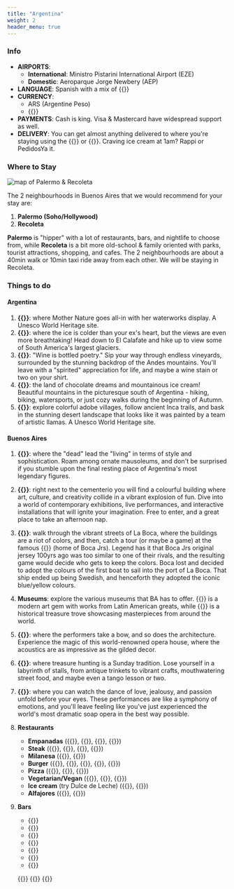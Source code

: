 ```yaml
---
title: "Argentina"
weight: 2
header_menu: true
---
```

### Info
- **AIRPORTS**:
    - **International**: Ministro Pistarini International Airport (EZE)
    - **Domestic**: Aeroparque Jorge Newbery (AEP)
- **LANGUAGE**: Spanish with a mix of {{<extlink text="local slang." href="https://baselang.com/blog/vocabulary/argentine-slang/">}}
- **CURRENCY**: 
    - ARS (Argentine Peso)
    - {{<extlink text="USD:ARS ~950" href="https://dolarhoy.com/cotizaciondolarblue">}}
- **PAYMENTS**: Cash is king. Visa & Mastercard have widespread support as well.
- **DELIVERY**: You can get almost anything delivered to where you're staying using the {{<extlink text="Rappi app" href="https://about.rappi.com">}} or {{<extlink text="PedidosYa" href="https://www.pedidosya.com.ar/">}}. Craving ice cream at 1am? Rappi or PedidosYa it.


### Where to Stay

![map of Palermo & Recoleta](/images/ba-map.png)

The 2 neighbourhoods in Buenos Aires that we would recommend for your stay are: 
1. **Palermo (Soho/Hollywood)**
2. **Recoleta**
    
**Palermo** is "hipper" with a lot of restaurants, bars, and nightlife to choose from, while **Recoleta** is a bit more old-school & family oriented with parks, tourist attractions, shopping, and cafes. The 2 neighbourhoods are about a 40min walk or 10min taxi ride away from each other. We will be staying in Recoleta.


### Things to do
#### Argentina
1. **{{<extlink text="Iguazú Falls" href="https://maps.app.goo.gl/E98ew6bZwAQHn1Vi7">}}**: where Mother Nature goes all-in with her waterworks display. A Unesco World Heritage site.
2. **{{<extlink text="Patagonia Glaciers" href="https://maps.app.goo.gl/b73zYKThE3ASwZb57">}}**: where the ice is colder than your ex's heart, but the views are even more breathtaking! Head down to El Calafate and hike up to view some of South America's largest glaciers.
3. **{{<extlink text="Mendoza" href="https://maps.app.goo.gl/gsZXgQDTysMfiiX2A">}}**: "Wine is bottled poetry." Sip your way through endless vineyards, surrounded by the stunning backdrop of the Andes mountains. You'll leave with a "spirited" appreciation for life, and maybe a wine stain or two on your shirt.
4. **{{<extlink text="Bariloche / San Martin de Los Andes" href="https://maps.app.goo.gl/VD6Jhcgk6gWx7sNJ7">}}**: the land of chocolate dreams and mountainous ice cream! Beautiful mountains in the picturesque south of Argentina - hiking, biking, watersports, or just cozy walks during the beginning of Autumn. 
5. **{{<extlink text="Quebrada de Humahuaca" href="https://maps.app.goo.gl/SrvxzL3YQG6kzxsD6">}}**: explore colorful adobe villages, follow ancient Inca trails, and bask in the stunning desert landscape that looks like it was painted by a team of artistic llamas. A Unesco World Heritage site.

#### Buenos Aires
1. **{{<extlink text="Cementerio de la Recoleta" href="https://www.tripadvisor.com/Attraction_Review-g312741-d311760-Reviews-Cementerio_de_la_Recoleta-Buenos_Aires_Capital_Federal_District.html">}}**: where the "dead" lead the "living" in terms of style and sophistication. Roam among ornate mausoleums, and don't be surprised if you stumble upon the final resting place of Argentina's most legendary figures. 
2. **{{<extlink text="Centro Cultural Recoleta" href="https://www.tripadvisor.es/Attraction_Review-g312741-d317180-Reviews-Centro_Cultural_Recoleta-Buenos_Aires_Capital_Federal_District.html">}}**: right next to the cementerio you will find a colourful building where art, culture, and creativity collide in a vibrant explosion of fun. Dive into a world of contemporary exhibitions, live performances, and interactive installations that will ignite your imagination. Free to enter, and a great place to take an afternoon nap.
3. **{{<extlink text="La Boca/Caminito" href="https://www.tripadvisor.com/Attraction_Review-g312741-d311772-Reviews-La_Boca-Buenos_Aires_Capital_Federal_District.html">}}**: walk through the vibrant streets of La Boca, where the buildings are a riot of colors, and then, catch a tour (or maybe a game) at the famous {{<extlink text="Bombonera stadium" href="https://www.tripadvisor.com/Attraction_Review-g312741-d640689-Reviews-Estadio_Alberto_J_Armando_La_Bombonera-Buenos_Aires_Capital_Federal_District.html">}} (home of Boca Jrs). Legend has it that Boca Jrs original jersey 100yrs ago was too similar to one of their rivals, and the resulting game would decide who gets to keep the colors. Boca lost and decided to adopt the colours of the first boat to sail into the port of La Boca. That ship ended up being Swedish, and henceforth they adopted the iconic blue/yellow colours.
4. **Museums**: explore the various museums that BA has to offer. {{<extlink text="MALBA" href="https://www.tripadvisor.com/Attraction_Review-g312741-d312325-Reviews-Museo_de_Arte_Latinoamericano_de_Buenos_Aires-Buenos_Aires_Capital_Federal_Distric.html">}} is a modern art gem with works from Latin American greats, while {{<extlink text="Bellas Artes" href="https://www.tripadvisor.com/Attraction_Review-g312741-d311757-Reviews-Museo_Nacional_de_Bellas_Artes-Buenos_Aires_Capital_Federal_District.html">}} is a historical treasure trove showcasing masterpieces from around the world. 
5. **{{<extlink text="Teatro Colon" href="https://www.tripadvisor.com/Attraction_Review-g312741-d311763-Reviews-Teatro_Colon-Buenos_Aires_Capital_Federal_District.html">}}**: where the performers take a bow, and so does the architecture. Experience the magic of this world-renowned opera house, where the acoustics are as impressive as the gilded decor.
6. **{{<extlink text="San Telmo market" href="https://www.tripadvisor.com/Attraction_Review-g312741-d1601665-Reviews-Feira_de_San_Telmo-Buenos_Aires_Capital_Federal_District.html">}}**: where treasure hunting is a Sunday tradition. Lose yourself in a labyrinth of stalls, from antique trinkets to vibrant crafts, mouthwatering street food, and maybe even a tango lesson or two. 
7. **{{<extlink text="Tango" href="https://www.cntraveler.com/gallery/best-places-for-tango-in-buenos-aires">}}**: where you can watch the dance of love, jealousy, and passion unfold before your eyes. These performances are like a symphony of emotions, and you'll leave feeling like you've just experienced the world's most dramatic soap opera in the best way possible.
9. **Restaurants**
    - **Empanadas** ({{<extlink text="El Sanjuanino" href="https://maps.app.goo.gl/vD5p3mh69n7wVYWt8">}}, {{<extlink text="La Tucumanita" href="https://maps.app.goo.gl/JrbKymKpvXuwHAWV8">}}, {{<extlink text="Cumaná" href="https://maps.app.goo.gl/MC3GCE74V96HU2k56">}}, {{<extlink text="La Cholita" href="https://maps.app.goo.gl/AmpaHucdXVBFg3pEA">}})
    - **Steak** ({{<extlink text="Fogon Asado" href="https://maps.app.goo.gl/owYCn7fYGDPyi6ct9">}}, {{<extlink text="La Cabrera" href="https://maps.app.goo.gl/aoaq7SDrDUBYJrN88">}}, {{<extlink text="Don Julio" href="https://maps.app.goo.gl/33hKgFpQfsJY91497">}}, {{<extlink text="Parilla La Brigada" href="https://maps.app.goo.gl/4p9iuG6UeEZ517iY7">}})
    - **Milanesa** ({{<extlink text="El Preferido de Palermo" href="https://maps.app.goo.gl/kt4ZXKPZnWaFKemu6">}}, {{<extlink text="El Club de la Milanesa [several locations]" href="https://maps.app.goo.gl/3ZKQCZP8uZh7A7Pm9">}})
    - **Burger** ({{<extlink text="Burger Joint" href="https://maps.app.goo.gl/2YyzhywAASTyzR237">}}, {{<extlink text="Fat Broder" href="https://maps.app.goo.gl/JV9cez7psznSv52m8">}}, {{<extlink text="Deniro" href="https://maps.app.goo.gl/rJPaDMWEMyWWzEhm6">}}, {{<extlink text="The Burger Company" href="https://maps.app.goo.gl/vRjzt5TyD62CZNH37">}}, {{<extlink text="Club de La Birra" href="https://maps.app.goo.gl/Rmqo1wtegbzBNHgU6">}})
    - **Pizza** ({{<extlink text="Soler Vino Pizza" href="https://maps.app.goo.gl/AhAUszuQqJDv6WGc6">}}, {{<extlink text="Piccantino" href="https://maps.app.goo.gl/qPRR5P7EUgN8CynY8">}}, {{<extlink text="El Cuartito" href="https://maps.app.goo.gl/ETyWcWho9gSY6xC57">}})
    - **Vegetarian/Vegan** ({{<extlink text="Artemisia" href="https://maps.app.goo.gl/UPEJUuLVgCeAj95o9">}}, {{<extlink text="Puerta" href="https://maps.app.goo.gl/7zacHp8bSkGiHhty5">}}, {{<extlink text="Seibo" href="https://maps.app.goo.gl/diZA8o5ocLibJZ5K7">}})
    - **Ice cream** (try Dulce de Leche) ({{<extlink text="RapaNui [several locations]" href="https://www.google.com/maps/search/RapaNui/@-34.5895399,-58.4238755,14.42z?entry=ttu">}}, {{<extlink text="Lucciano's [several locations]" href="https://www.google.com/maps/search/Luccianos/@-34.5894852,-58.4238755,14z/data=!3m1!4b1?entry=ttu">}})
    - **Alfajores** ({{<extlink text="Havanna [several locations]" href="https://www.google.com/maps/search/Havanna/@-34.5894111,-58.4238755,14z/data=!3m1!4b1?entry=ttu">}}, {{<extlink text="Cachafaz" href="https://maps.app.goo.gl/PqGj5orTWWM1j6PGA">}})
9. **Bars**
    - {{<extlink text="Mis Mulas" href="https://maps.app.goo.gl/DZCHZDsjg8x3CZYc8">}}
    - {{<extlink text="Boticario" href="https://maps.app.goo.gl/tB5swsuo66Wvtxv26">}}
    - {{<extlink text="Tres Monos" href="https://maps.app.goo.gl/a25Msto2vSYqZxff9">}}
    - {{<extlink text="Milion" href="https://maps.app.goo.gl/vJRnKPxA4TM9dqXK6">}}
    - {{<extlink text="Plaza Serrano (several bars)" href="https://maps.app.goo.gl/AepMNjPXMDTXJQWy9">}}
    - {{<extlink text="Bosque Palermo (several bars)" href="https://maps.app.goo.gl/KypfSGoFz4H88yFi6">}}
    - {{<extlink text="Recoleta Cementerio (several bars)" href="https://maps.app.goo.gl/hYfTwoVdd6GeWQto8">}}

    
    
    {{<extlink text="" href="">}}
    {{<extlink text="" href="">}}
    {{<extlink text="" href="">}}